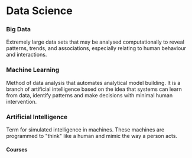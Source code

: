# Data Science

### Big Data

Extremely large data sets that may be analysed computationally
to reveal patterns, trends, and associations, especially relating
to human behaviour and interactions.

### Machine Learning

Method of data analysis that automates analytical model building.
It is a branch of artificial intelligence based on the idea
that systems can learn from data, identify patterns and make decisions
with minimal human intervention.

### Artificial Intelligence

Term for simulated intelligence in machines.
These machines are programmed to "think" like a human
and mimic the way a person acts.

#### Courses
